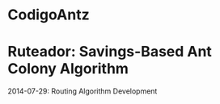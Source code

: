 CodigoAntz
==========

Ruteador: Savings-Based Ant Colony Algorithm
==========

2014-07-29:
Routing Algorithm Development

